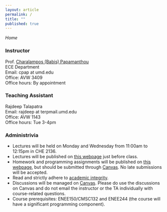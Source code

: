 ```yaml
---
layout: article
permalink: /
title: ""
published: true
---
```


*Home*

### Instructor
Prof. [Charalampos (Babis) Papamanthou](http://www.ece.umd.edu/~cpap)  
ECE Department  
Email: cpap at umd.edu  
Office: AVW 3409  
Office hours: By appointment

### Teaching Assistant

Rajdeep Talapatra  
Email: rajdeep at terpmail.umd.edu      
Office: AVW 1143  
Office hours: Tue 3-4pm


### Administrivia

*	Lectures will be held on Monday and Wednesday from 11:00am to 12:15pm in CHE 2136.
*	Lectures will be published on [this webpage](http://enee351.github.io/lectures/) just before class.
*	Homework and programming assignments will be published on [this webpage](http://enee351.github.io/homeworks/), but should be submitted through [Canvas](https://umd.instructure.com/login). No late submissions will be accepted.
*	Read and strictly adhere to [academic integrity](http://www.faculty.umd.edu/teach/integrity.html). 
*	Discussions will be managed on [Canvas](https://umd.instructure.com/login). Please do use the discussions on Canvas and do not email the instructor or the TA individually with course-related questions.
*	Course prerequisites: ENEE150/CMSC132 and ENEE244 (the course will have a significant programming component).

